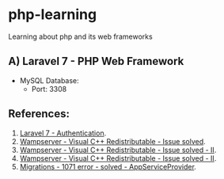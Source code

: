 # php-learning
Learning about php and its web frameworks

## A) Laravel 7 - PHP Web Framework
 * MySQL Database:
    * Port: 3308
## References:
1. [Laravel 7 - Authentication](https://laravel.com/docs/7.x/authentication).
2. [Wampserver - Visual C++ Redistributable - Issue solved](https://stackoverflow.com/questions/14557245/wamp-shows-error-msvcr100-dll-is-missing-when-install).
3. [Wampserver - Visual C++ Redistributable - Issue solved - II](https://answers.microsoft.com/en-us/windows/forum/all/msvcr110dll-missing-for-wamp-server/5951414d-3ffc-41e8-aad2-3945456bab1f).
4. [Wampserver - Visual C++ Redistributable - Issue solved - II](http://www.steptoinstall.com/msvcr100-dll-is-missing-when-wamp-server-install.html).
5. [Migrations - 1071 error - solved - AppServiceProvider](https://laravel-news.com/laravel-5-4-key-too-long-error).